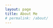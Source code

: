 ```yaml
---
layout: page
title: About Me
# permalink: /about/
---
```


<!-- 실패로부터 해결의 실마리를 찾다. -->
<!-- 다른 사람은 어떻게 헤처 나갔을까?>
<!-- 논리의 끈>

game programmer



